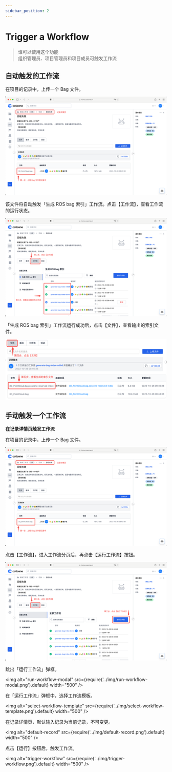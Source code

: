 ```yaml
---
sidebar_position: 2
---
```


# Trigger a Workflow

> 谁可以使用这个功能<br />
> 组织管理员、项目管理员和项目成员可触发工作流

## 自动触发的工作流

在项目的记录中，上传一个 Bag 文件。

![upload-bag](../img/upload-bag.png)

该文件将自动触发「生成 ROS bag 索引」工作流。点击【工作流】，查看工作流的运行状态。

![workflow-status](../img/workflow-status.png)

「生成 ROS bag 索引」工作流运行成功后，点击【文件】，查看输出的索引文件。

![view-index](../img/view-index.png)

## 手动触发一个工作流

**在记录详情页触发工作流**

在项目的记录中，上传一个 Bag 文件。

![upload-bag](../img/upload-bag.png)

点击【工作流】，进入工作流分页后，再点击【运行工作流】按钮。

![run-workflow-button](../img/run-workflow-button.png)

跳出「运行工作流」弹框。

<img alt="run-workflow-modal" src={require('../img/run-workflow-modal.png').default} width="500" />

在「运行工作流」弹框中，选择工作流模板。

<img alt="select-workflow-template" src={require('../img/select-workflow-template.png').default} width="500" />

在记录详情页，默认输入记录为当前记录，不可变更。

<img alt="default-record" src={require('../img/default-record.png').default} width="500" />

点击【运行】按钮后，触发工作流。

<img alt="trigger-workflow" src={require('../img/trigger-workflow.png').default} width="500" />
